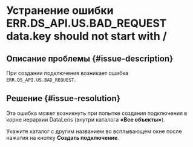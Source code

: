 # Устранение ошибки ERR.DS_API.US.BAD_REQUEST data.key should not start with /


## Описание проблемы {#issue-description}

При создании подключения возникает ошибка `ERR.DS_API.US.BAD_REQUEST`.

## Решение {#issue-resolution}

Эта ошибка может возникнуть при попытке создания подключения в корне иерархии DataLens (внутри каталога **«Все объекты»**).

Укажите каталог с другим названием во всплывающем окне после нажатия на кнопку **Создать подключение**.